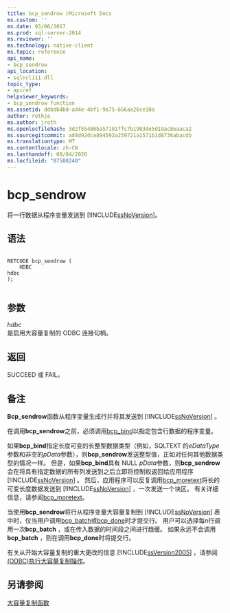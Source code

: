```yaml
---
title: bcp_sendrow |Microsoft Docs
ms.custom: ''
ms.date: 03/06/2017
ms.prod: sql-server-2014
ms.reviewer: ''
ms.technology: native-client
ms.topic: reference
api_name:
- bcp_sendrow
api_location:
- sqlncli11.dll
topic_type:
- apiref
helpviewer_keywords:
- bcp_sendrow function
ms.assetid: ddbdb4bd-ad4e-4bf1-9a75-656aa26ce10a
author: rothja
ms.author: jroth
ms.openlocfilehash: 3d2f55486ba57101ffc7b1903de5d19ac8eaaca2
ms.sourcegitcommit: ad4d92dce894592a259721a1571b1d8736abacdb
ms.translationtype: MT
ms.contentlocale: zh-CN
ms.lasthandoff: 08/04/2020
ms.locfileid: "87580240"
---
```

# <a name="bcp_sendrow"></a>bcp_sendrow
  将一行数据从程序变量发送到 [!INCLUDE[ssNoVersion](../../includes/ssnoversion-md.md)]。  
  
## <a name="syntax"></a>语法  
  
```  
  
RETCODE bcp_sendrow (  
    HDBC   
hdbc  
);  
  
```  
  
## <a name="arguments"></a>参数  
 *hdbc*  
 是启用大容量复制的 ODBC 连接句柄。  
  
## <a name="returns"></a>返回  
 SUCCEED 或 FAIL。  
  
## <a name="remarks"></a>备注  
 **Bcp_sendrow**函数从程序变量生成行并将其发送到 [!INCLUDE[ssNoVersion](../../includes/ssnoversion-md.md)] 。  
  
 在调用**bcp_sendrow**之前，必须调用[bcp_bind](bcp-bind.md)以指定包含行数据的程序变量。  
  
 如果**bcp_bind**指定长度可变的长整型数据类型（例如，SQLTEXT 的*eDataType*参数和非空的*pData*参数），则**bcp_sendrow**发送整型值，正如对任何其他数据类型的情况一样。 但是，如果**bcp_bind**具有 NULL *pData*参数，则**bcp_sendrow**会在将具有指定数据的所有列发送到之后立即将控制权返回给应用程序 [!INCLUDE[ssNoVersion](../../includes/ssnoversion-md.md)] 。 然后，应用程序可以反复调用[bcp_moretext](bcp-moretext.md)将长的可变长度数据发送到 [!INCLUDE[ssNoVersion](../../includes/ssnoversion-md.md)] ，一次发送一个块区。 有关详细信息，请参阅[bcp_moretext](bcp-moretext.md)。  
  
 当使用**bcp_sendrow**将行从程序变量大容量复制到 [!INCLUDE[ssNoVersion](../../includes/ssnoversion-md.md)] 表中时，仅当用户调用[bcp_batch](bcp-batch.md)或[bcp_done](bcp-done.md)时才提交行。 用户可以选择每*n*行调用一次**bcp_batch** ，或在传入数据的时间段之间进行趋缓。 如果永远不会调用**bcp_batch** ，则在调用**bcp_done**时将提交行。  
  
 有关从开始大容量复制的重大更改的信息 [!INCLUDE[ssVersion2005](../../includes/ssversion2005-md.md)] ，请参阅[&#40;ODBC&#41;执行大容量复制操作](../native-client-odbc-bulk-copy-operations/performing-bulk-copy-operations-odbc.md)。  
  
## <a name="see-also"></a>另请参阅  
 [大容量复制函数](sql-server-driver-extensions-bulk-copy-functions.md)  
  
  
